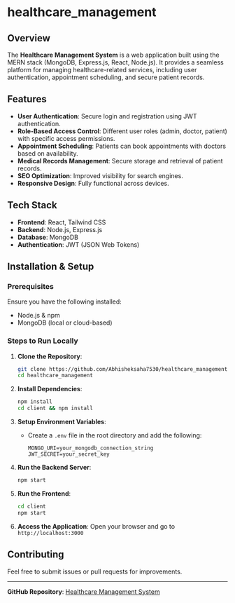 # healthcare_management

## Overview
The **Healthcare Management System** is a web application built using the MERN stack (MongoDB, Express.js, React, Node.js). It provides a seamless platform for managing healthcare-related services, including user authentication, appointment scheduling, and secure patient records.

## Features
- **User Authentication**: Secure login and registration using JWT authentication.
- **Role-Based Access Control**: Different user roles (admin, doctor, patient) with specific access permissions.
- **Appointment Scheduling**: Patients can book appointments with doctors based on availability.
- **Medical Records Management**: Secure storage and retrieval of patient records.
- **SEO Optimization**: Improved visibility for search engines.
- **Responsive Design**: Fully functional across devices.

## Tech Stack
- **Frontend**: React, Tailwind CSS
- **Backend**: Node.js, Express.js
- **Database**: MongoDB
- **Authentication**: JWT (JSON Web Tokens)

## Installation & Setup

### Prerequisites
Ensure you have the following installed:
- Node.js & npm
- MongoDB (local or cloud-based)

### Steps to Run Locally
1. **Clone the Repository**:
   ```bash
   git clone https://github.com/Abhisheksaha7530/healthcare_management.git
   cd healthcare_management
   ```

2. **Install Dependencies**:
   ```bash
   npm install
   cd client && npm install
   ```

3. **Setup Environment Variables**:
   - Create a `.env` file in the root directory and add the following:
     ```env
     MONGO_URI=your_mongodb_connection_string
     JWT_SECRET=your_secret_key
     ```

4. **Run the Backend Server**:
   ```bash
   npm start
   ```

5. **Run the Frontend**:
   ```bash
   cd client
   npm start
   ```

6. **Access the Application**:
   Open your browser and go to `http://localhost:3000`

## Contributing
Feel free to submit issues or pull requests for improvements.

---
**GitHub Repository**: [Healthcare Management System](https://github.com/Abhisheksaha7530/healthcare_management)
